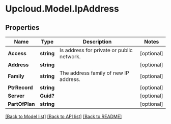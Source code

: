 # Upcloud.Model.IpAddress
## Properties

Name | Type | Description | Notes
------------ | ------------- | ------------- | -------------
**Access** | **string** | Is address for private or public network. | [optional] 
**Address** | **string** |  | [optional] 
**Family** | **string** | The address family of new IP address. | [optional] 
**PtrRecord** | **string** |  | [optional] 
**Server** | **Guid?** |  | [optional] 
**PartOfPlan** | **string** |  | [optional] 

[[Back to Model list]](../README.md#documentation-for-models) [[Back to API list]](../README.md#documentation-for-api-endpoints) [[Back to README]](../README.md)

